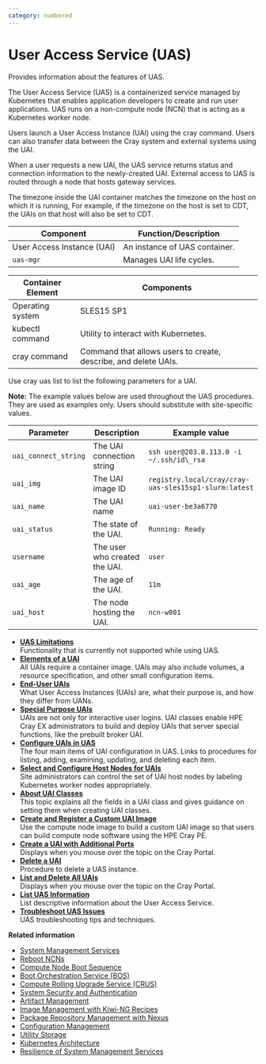 ```yaml
---
category: numbered
---
```


# User Access Service \(UAS\)

Provides information about the features of UAS.

The User Access Service \(UAS\) is a containerized service managed by Kubernetes that enables application developers to create and run user applications. UAS runs on a non-compute node \(NCN\) that is acting as a Kubernetes worker node.

Users launch a User Access Instance \(UAI\) using the cray command. Users can also transfer data between the Cray system and external systems using the UAI.

When a user requests a new UAI, the UAS service returns status and connection information to the newly-created UAI. External access to UAS is routed through a node that hosts gateway services.

The timezone inside the UAI container matches the timezone on the host on which it is running, For example, if the timezone on the host is set to CDT, the UAIs on that host will also be set to CDT.

|Component|Function/Description|
|---------|--------------------|
|User Access Instance \(UAI\)|An instance of UAS container.|
|`uas-mgr`|Manages UAI life cycles.|

|Container Element|Components|
|-----------------|----------|
|Operating system|SLES15 SP1|
|kubectl command|Utility to interact with Kubernetes.|
|cray command|Command that allows users to create, describe, and delete UAIs.|

Use cray uas list to list the following parameters for a UAI.

**Note:** The example values below are used throughout the UAS procedures. They are used as examples only. Users should substitute with site-specific values.

|Parameter|Description|Example value|
|---------|-----------|-------------|
|`uai_connect_string`|The UAI connection string|`ssh user@203.0.113.0 -i ~/.ssh/id\_rsa`|
|`uai_img`|The UAI image ID|`registry.local/cray/cray-uas-sles15sp1-slurm:latest`|
|`uai_name`|The UAI name|`uai-user-be3a6770`|
|`uai_status`|The state of the UAI.|`Running: Ready`|
|`username`|The user who created the UAI.|`user`|
|`uai_age`|The age of the UAI.|`11m`|
|`uai_host`|The node hosting the UAI.|`ncn-w001`|

-   **[UAS Limitations](UAS_Limitations.md)**  
Functionality that is currently not supported while using UAS.
-   **[Elements of a UAI](Elements_of_a_UAI.md)**  
All UAIs require a container image. UAIs may also include volumes, a resource specification, and other small configuration items.
-   **[End-User UAIs](End_User_UAIs.md)**  
What User Access Instances \(UAIs\) are, what their purpose is, and how they differ from UANs.
-   **[Special Purpose UAIs](Special_Purpose_UAIs.md)**  
UAIs are not only for interactive user logins. UAI classes enable HPE Cray EX administrators to build and deploy UAIs that server special functions, like the prebuilt broker UAI.
-   **[Configure UAIs in UAS](Configure_UAIs_in_UAS.md)**  
The four main items of UAI configuration in UAS. Links to procedures for listing, adding, examining, updating, and deleting each item.
-   **[Select and Configure Host Nodes for UAIs](Select_and_Configure_Host_Nodes_for_UAIs.md)**  
Site administrators can control the set of UAI host nodes by labeling Kubernetes worker nodes appropriately.
-   **[About UAI Classes](About_UAI_Classes.md)**  
This topic explains all the fields in a UAI class and gives guidance on setting them when creating UAI classes.
-   **[Create and Register a Custom UAI Image](Create_and_Register_a_Custom_UAI_Image.md)**  
Use the compute node image to build a custom UAI image so that users can build compute node software using the HPE Cray PE.
-   **[Create a UAI with Additional Ports](Create_a_UAI_with_Additional_Ports.md)**  
Displays when you mouse over the topic on the Cray Portal.
-   **[Delete a UAI](Delete_a_UAI.md)**  
Procedure to delete a UAS instance.
-   **[List and Delete All UAIs](List_and_Delete_All_UAIs.md)**  
Displays when you mouse over the topic on the Cray Portal.
-   **[List UAS Information](List_UAS_Information.md)**  
List descriptive information about the User Access Service.
-   **[Troubleshoot UAS Issues](Troubleshoot_UAS_Issues.md)**  
UAS troubleshooting tips and techniques.

**Related information**  

* [System Management Services](../network/Access_to_System_Management_Services.md)
* [Reboot NCNs](../node_management/Reboot_NCNs.md)
* [Compute Node Boot Sequence](../boot_orchestration/BOS_Workflows.md)
* [Boot Orchestration Service \(BOS\)](../boot_orchestration/Boot_Orchestration.md)
* [Compute Rolling Upgrade Service \(CRUS\)](../compute_rolling_upgrades/Compute_Rolling_Upgrades.md)
* [System Security and Authentication](../security_and_authentication/System_Security_and_Authentication.md)
* [Artifact Management](../artifact_management/Artifact_Management.md)
* [Image Management with Kiwi-NG Recipes](../image_management/Image_Management.md)
* [Package Repository Management with Nexus](../package_repository_management/Package_Repository_Management_with_Nexus.md)
* [Configuration Management](../configuration_management/Configuration_Management.md)
* [Utility Storage](../utility_storage/Utility_Storage.md)
* [Kubernetes Architecture](../kubernetes/Kubernetes.md)
* [Resilience of System Management Services](../resiliency/Resilience_of_System_Management_Services.md)
